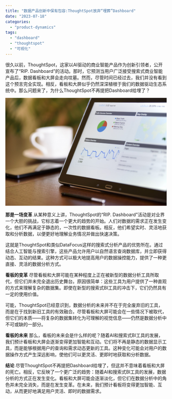 ```yaml
---
title: "数据产品创新中保有包容:ThoughtSpot放弃“埋葬”Dashboard"
date: "2023-07-18"
categories: 
  - "product-dynamics"
tags: 
  - "dashboard"
  - "thoughtspot"
  - "可视化"
---
```


很久以前，ThoughtSpot，这家以AI驱动的商业智能产品作为创新引领者，公开宣布了“RIP. Dashboard”的活动。那时，它预测当用户广泛接受搜索式商业智能产品后，数据看板和大屏会走向坟墓。然而，尽管时间已经过去，我们并没有看到这个预言完全实现。相反，看板和大屏似乎仍然深深植根于我们的数据驱动生态系统中。那么问题来了，为什么ThoughtSpot不再提把Dashboard给埋了？

![image.png](images/1654755060-image-png.png)

**那是一场变革** 从某种意义上讲，ThoughtSpot的“RIP. Dashboard”活动是对业界一个大胆的挑战，它标志着一个更大的趋势的开始。人们对数据的需求正在发生变化，他们不再满足于静态的，一次性的数据看板。相反，他们希望实时、灵活地获取和分析数据，以便更好地理解业务情况并做出快速决策。

这就是ThoughtSpot和类似DataFocus这样的搜索式分析产品的优势所在。通过结合人工智能与搜索引擎，这些产品允许用户以自然语言查询数据库，并立即获得动态、互动的结果。这种方式可以极大地提高用户的数据操控能力，提供了一种更直接、灵活的数据分析方式。

**看板的变革** 尽管看板和大屏可能在某种程度上正在被新型的数据分析工具所取代，但它们并未完全退出历史舞台。原因很简单：这些工具为用户提供了一种直观的方式来理解复杂的数据集。即使在新型的搜索式BI工具的冲击下，它们仍然具有一定的使用价值。

可能，ThoughtSpot已经意识到，数据分析的未来并不在于完全废弃旧的工具，而是在于找到新旧工具的有效融合。尽管看板和大屏可能会在一些情况下被取代，但它们的本质——将复杂的数据集转化为可理解的视觉信息——仍然是数据分析中不可或缺的一部分。

**看板的未来** 那么，看板的未来会是什么样的呢？随着AI和搜索式BI工具的发展，我们预计看板和大屏会逐渐变得更加智能和互动。它们将不再是静态的数据显示工具，而是能够根据用户的查询和需求动态更新的工具。这种变化可能会对用户的数据操作方式产生深远影响，使他们可以更灵活、更即时地获取和分析数据。

**结论** 尽管ThoughtSpot不再提把Dashboard给埋了，但这并不意味着看板和大屏的死亡。相反，它反映了一个更广泛的趋势：随着AI和搜索式BI工具的发展，数据分析的方式正在发生变化。看板和大屏可能会逐渐淡化，但它们在数据分析中的角色并未完全消失，而是在发生变革。在未来，我们预计看板将变得更加智能、互动，从而更好地满足用户灵活、即时的数据需求。
